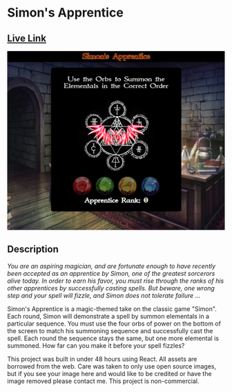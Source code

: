 # Simon's Apprentice

## [Live Link](https://stickmanbob.github.io/Simons-Apprentice/#/)

<img src="./src/assets/readmeScrenshot.jpg">

## Description

*You are an aspiring magician, and are fortunate enough to have
recently been accepted as an apprentice by Simon, one of the 
greatest sorcerors alive today. In order to earn his favor, you 
must rise through the ranks of his other apprentices by successfully
casting spells. But beware, one wrong step and your spell will fizzle, 
and Simon does not tolerate failure* ...

Simon's Apprentice is a magic-themed take on the classic game "Simon". Each round,
Simon will demonstrate a spell by summon elementals in a particular sequence. You must use the four orbs
of power on the bottom of the screen to match his summoning sequence and successfully
cast the spell. Each round the sequence stays the same, but one more elemental is summoned.
How far can you make it before your spell fizzles?

This project was built in under 48 hours using React. All assets are borrowed from the web.
Care was taken to only use open source images, but if you see your image here and
would like to be credited or have the image removed please contact me. This project
is non-commercial.